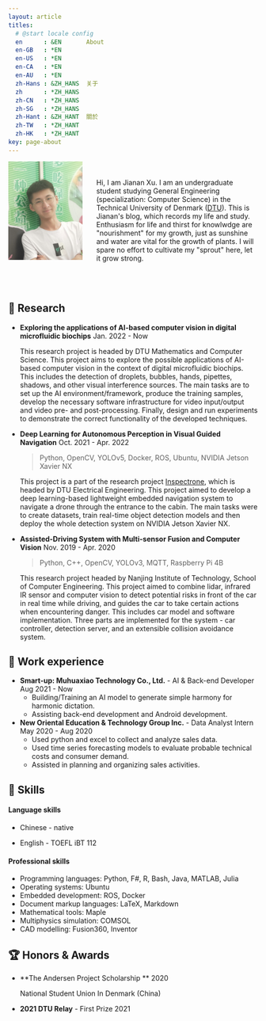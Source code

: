 ```yaml
---
layout: article
titles:
  # @start locale config
  en      : &EN       About
  en-GB   : *EN
  en-US   : *EN
  en-CA   : *EN
  en-AU   : *EN
  zh-Hans : &ZH_HANS  关于
  zh      : *ZH_HANS
  zh-CN   : *ZH_HANS
  zh-SG   : *ZH_HANS
  zh-Hant : &ZH_HANT  關於
  zh-TW   : *ZH_HANT
  zh-HK   : *ZH_HANT
key: page-about
---
```


<div style="float:left; margin-right:2em;">
    <img src="https://raw.githubusercontent.com/JiananAlvin/ImageBed/master/202201300229178.jpg" width="150"/>
</div>
<div>
    <br><br>Hi, I am Jianan Xu. I am an undergraduate student studying General Engineering (specialization: Computer Science) in the Technical University of Denmark (<a href="https://www.dtu.dk">DTU</a>). This is Jianan's blog, which records my life and study. Enthusiasm for life and thirst for knowlwdge are "nourishment" for my growth, just as sunshine and water are vital for the growth of plants. I will spare no effort to cultivate my "sprout" here, let it grow strong.
<br><br><br><br> </div>

## :microscope: Research

* **Exploring the applications of AI-based computer vision in digital microfluidic biochips**                                                                           Jan. 2022 - Now

  This research project is headed by DTU Mathematics and Computer Science. This project aims to explore the possible applications of AI-based computer vision in the context of digital microfluidic biochips. This includes the detection of droplets, bubbles, hands, pipettes, shadows, and other visual interference sources. The main tasks are to set up the AI environment/framework, produce the training samples, develop the necessary software infrastructure for video input/output and video pre- and post-processing. Finally, design and run experiments to demonstrate the correct functionality of the developed techniques. 

* **Deep Learning for Autonomous Perception in Visual Guided Navigation**                                                                                             Oct. 2021 - Apr. 2022                                                           

  > Python, OpenCV, YOLOv5, Docker, ROS, Ubuntu, NVIDIA Jetson Xavier NX

  This project is a part of the research project [Inspectrone](https://www.dtu.dk/english/news/Nyhed?id=%7BF8B2908E-FAC2-48AB-A1A5-060839E880C8%7D), which is headed by DTU Electrical Engineering. This project aimed to develop a deep learning-based lightweight embedded navigation system to navigate a drone through the entrance to the cabin. The main tasks were to create datasets, train real-time object detection models and then deploy the whole detection system on NVIDIA Jetson Xavier NX. 

* **Assisted-Driving System with Multi-sensor Fusion and Computer Vision**                                                                                             Nov. 2019 - Apr. 2020 

  >  Python, C++, OpenCV, YOLOv3, MQTT, Raspberry Pi 4B

  This research project headed by Nanjing Institute of Technology, School of Computer Engineering. This project aimed to combine lidar, infrared IR sensor and computer vision to detect potential risks in front of the car in real time while driving, and guides the car to take certain actions when encountering danger. This includes car model and software implementation. Three parts are implemented for the system - car controller, detection server, and an extensible collision avoidance system. 

## :briefcase: Work experience

* **Smart-up: Muhuaxiao Technology Co., Ltd.** - AI & Back-end Developer                                                                                                              Aug 2021 - Now                                                                                                                         
  * Building/Training an AI model to generate simple harmony for harmonic dictation.
  * Assisting back-end development and Android development.
* **New Oriental Education & Technology Group Inc.** - Data Analyst Intern                                                                                                  May 2020 - Aug 2020
  - Used python and excel to collect and analyze sales data.
  - Used time series forecasting models to evaluate probable technical costs and consumer demand.
  - Assisted in planning and organizing sales activities.

## :sparkler: Skills

#### Language skills

* Chinese - native

* English - TOEFL iBT 112

#### Professional skills

* Programming languages: Python, F#, R, Bash, Java, MATLAB, Julia
* Operating systems: Ubuntu
* Embedded development: ROS, Docker
* Document markup languages: LaTeX, Markdown
* Mathematical tools: Maple
* Multiphysics simulation: COMSOL
* CAD modelling: Fusion360, Inventor

## :trophy: Honors & Awards

* **The Andersen Project Scholarship **                                                                                                                                                                                                 2020

  National Student Union In Denmark (China)

* **2021 DTU Relay** - First Prize                                                                                                                                                                                                                2021
